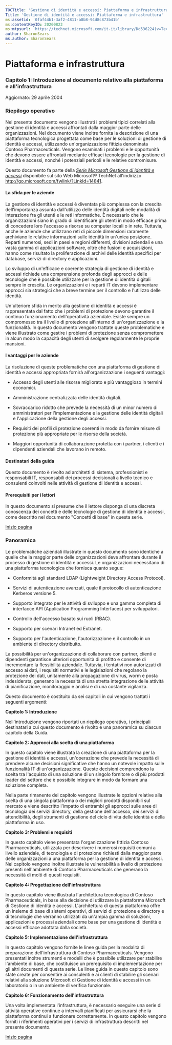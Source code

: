 ```yaml
---
TOCTitle: 'Gestione di identità e accessi: Piattaforma e infrastruttura'
Title: 'Gestione di identità e accessi: Piattaforma e infrastruttura'
ms:assetid: '0faf44b1-3af2-4811-a8b8-94d8c873b41b'
ms:contentKeyID: 20200823
ms:mtpsurl: 'https://technet.microsoft.com/it-it/library/Dd536224(v=TechNet.10)'
author: SharonSears
ms.author: SharonSears
---
```


Piattaforma e infrastruttura
============================

### Capitolo 1: Introduzione al documento relativo alla piattaforma e all'infrastruttura

Aggiornato: 29 aprile 2004

### Riepilogo operativo

Nel presente documento vengono illustrati i problemi tipici correlati alla gestione di identità e accessi affrontati dalla maggior parte delle organizzazioni. Nel documento viene inoltre fornita la descrizione di una piattaforma tecnologica progettata come base per le soluzioni di gestione di identità e accessi, utilizzando un'organizzazione fittizia denominata Contoso Pharmaceuticals. Vengono esaminati i problemi e le opportunità che devono essere affrontati mediante efficaci tecnologie per la gestione di identità e accessi, nonché i potenziali pericoli e le relative contromisure.

Questo documento fa parte della [*Serie Microsoft Gestione di identità e accessi*](http://technet.microsoft.com/it-it/library/dd536198.aspx) disponibile sul sito Web Microsoft® TechNet all'indirizzo http://go.microsoft.com/fwlink/?LinkId=14841.

#### La sfida per le aziende

La gestione di identità e accessi è diventata più complessa con la crescita dell'importanza assunta dall'utilizzo delle identità digitali nelle modalità di interazione fra gli utenti e le reti informatiche. È necessario che le organizzazioni siano in grado di identificare gli utenti in modo efficace prima di concedere loro l'accesso a risorse su computer locali o in rete. Tuttavia, anche le aziende che utilizzano reti di piccole dimensioni raramente archiviano le relative informazioni sulle identità in un'unica posizione. Reparti numerosi, sedi in paesi e regioni differenti, divisioni aziendali e una vasta gamma di applicazioni software, oltre che fusioni e acquisizioni, hanno come risultato la proliferazione di archivi delle identità specifici per database, servizi di directory e applicazioni.

Lo sviluppo di un'efficace e coerente strategia di gestione di identità e accessi richiede una comprensione profonda degli approcci e delle tecnologie che è possibile utilizzare per la gestione di identità digitali sempre in crescita. Le organizzazioni e i reparti IT devono implementare approcci sia strategici che a breve termine per il controllo e l'utilizzo delle identità.

Un'ulteriore sfida in merito alla gestione di identità e accessi è rappresentata dal fatto che i problemi di protezione devono garantire il continuo funzionamento dell'operatività aziendale. Esiste sempre un compromesso tra il livello di protezione all'interno di un'organizzazione e la funzionalità. In questo documento vengono trattate queste problematiche e viene illustrato come gestire i problemi di protezione senza compromettere in alcun modo la capacità degli utenti di svolgere regolarmente le proprie mansioni.

#### I vantaggi per le aziende

La risoluzione di queste problematiche con una piattaforma di gestione di identità e accessi appropriata fornirà all'organizzazione i seguenti vantaggi:

-   Accesso degli utenti alle risorse migliorato e più vantaggioso in termini economici.

-   Amministrazione centralizzata delle identità digitali.

-   Sovraccarico ridotto che prevede la necessità di un minor numero di amministratori per l'implementazione e la gestione delle identità digitali e l'applicazione della gestione degli accessi.

-   Requisiti dei profili di protezione coerenti in modo da fornire misure di protezione più appropriate per le risorse della società.

-   Maggiori opportunità di collaborazione protetta con i partner, i clienti e i dipendenti aziendali che lavorano in remoto.

#### Destinatari della guida

Questo documento è rivolto ad architetti di sistema, professionisti e responsabili IT, responsabili dei processi decisionali a livello tecnico e consulenti coinvolti nelle attività di gestione di identità e accessi.

#### Prerequisiti per i lettori

In questo documento si presume che il lettore disponga di una discreta conoscenza dei concetti e delle tecnologie di gestione di identità e accessi, come descritto nel documento "Concetti di base" in questa serie.

[](#mainsection)[Inizio pagina](#mainsection)

### Panoramica

Le problematiche aziendali illustrate in questo documento sono identiche a quelle che la maggior parte delle organizzazioni deve affrontare durante il processo di gestione di identità e accessi. Le organizzazioni necessitano di una piattaforma tecnologica che fornisca quanto segue:

-   Conformità agli standard LDAP (Lightweight Directory Access Protocol).

-   Servizi di autenticazione avanzati, quale il protocollo di autenticazione Kerberos versione 5.

-   Supporto integrato per le attività di sviluppo e una gamma completa di interfacce API (Application Programming Interfaces) per sviluppatori.

-   Controllo dell'accesso basato sui ruoli (RBAC).

-   Supporto per scenari Intranet ed Extranet.

-   Supporto per l'autenticazione, l'autorizzazione e il controllo in un ambiente di directory distribuito.

La possibilità per un'organizzazione di collaborare con partner, clienti e dipendenti garantisce ulteriori opportunità di profitto e consente di incrementare la flessibilità aziendale. Tuttavia, i tentativi non autorizzati di accesso ai dati, i requisiti normativi e le legislazioni che regolano la protezione dei dati, unitamente alla propagazione di virus, worm e posta indesiderata, generano la necessità di una stretta integrazione delle attività di pianificazione, monitoraggio e analisi e di una costante vigilanza.

Questo documento è costituito da sei capitoli in cui vengono trattati i seguenti argomenti:

**Capitolo 1: Introduzione**

Nell'introduzione vengono riportati un riepilogo operativo, i principali destinatari a cui questo documento è rivolto e una panoramica su ciascun capitolo della Guida.

**Capitolo 2: Approcci alla scelta di una piattaforma**

In questo capitolo viene illustrata la creazione di una piattaforma per la gestione di identità e accessi, un'operazione che prevede la necessità di prendere alcune decisioni significative che hanno un notevole impatto sulle funzionalità IT di un'organizzazione. Queste decisioni comprendono la scelta tra l'acquisto di una soluzione di un singolo fornitore o di più prodotti leader del settore che è possibile integrare in modo da formare una soluzione completa.

Nella parte rimanente del capitolo vengono illustrate le opzioni relative alla scelta di una singola piattaforma o dei migliori prodotti disponibili sul mercato e viene descritto l'impatto di entrambi gli approcci sulle aree di tecnologia dei servizi directory, della gestione dell'accesso, dei servizi di attendibilità, degli strumenti di gestione del ciclo di vita delle identità e della piattaforma in uso.

**Capitolo 3: Problemi e requisiti**

In questo capitolo viene presentata l'organizzazione fittizia Contoso Pharmaceuticals, utilizzata per descrivere i numerosi requisiti comuni a livello aziendale, di tecnologia e di protezione richiesti dalla maggior parte delle organizzazioni a una piattaforma per la gestione di identità e accessi. Nel capitolo vengono inoltre illustrate le vulnerabilità a livello di protezione presenti nell'ambiente di Contoso Pharmaceuticals che generano la necessità di molti di questi requisiti.

**Capitolo 4: Progettazione dell'infrastruttura**

In questo capitolo viene illustrata l'architettura tecnologica di Contoso Pharmaceuticals, in base alla decisione di utilizzare la piattaforma Microsoft di Gestione di identità e accessi. L'architettura di questa piattaforma offre un insieme di base di sistemi operativi, di servizi di protezione e directory e di tecnologie che verranno utilizzati da un'ampia gamma di soluzioni, applicazioni e processi aziendali come base per una gestione di identità e accessi efficace adottata dalla società.

**Capitolo 5: Implementazione dell'infrastruttura**

In questo capitolo vengono fornite le linee guida per la modalità di preparazione dell'infrastruttura di Contoso Pharmaceuticals. Vengono presentati inoltre strumenti e modelli che è possibile utilizzare per stabilire l'ambiente di base, che costituisce un prerequisito di implementazione per gli altri documenti di questa serie. Le linee guida in questo capitolo sono state create per consentire ai consulenti e ai clienti di stabilire gli scenari relativi alla soluzione Microsoft di Gestione di identità e accessi in un laboratorio o in un ambiente di verifica funzionale.

**Capitolo 6: Funzionamento dell'infrastruttura**

Una volta implementata l'infrastruttura, è necessario eseguire una serie di attività operative continue a intervalli pianificati per assicurarsi che la piattaforma continui a funzionare correttamente. In questo capitolo vengono forniti i riferimenti operativi per i servizi di infrastruttura descritti nel presente documento.

[](#mainsection)[Inizio pagina](#mainsection)
